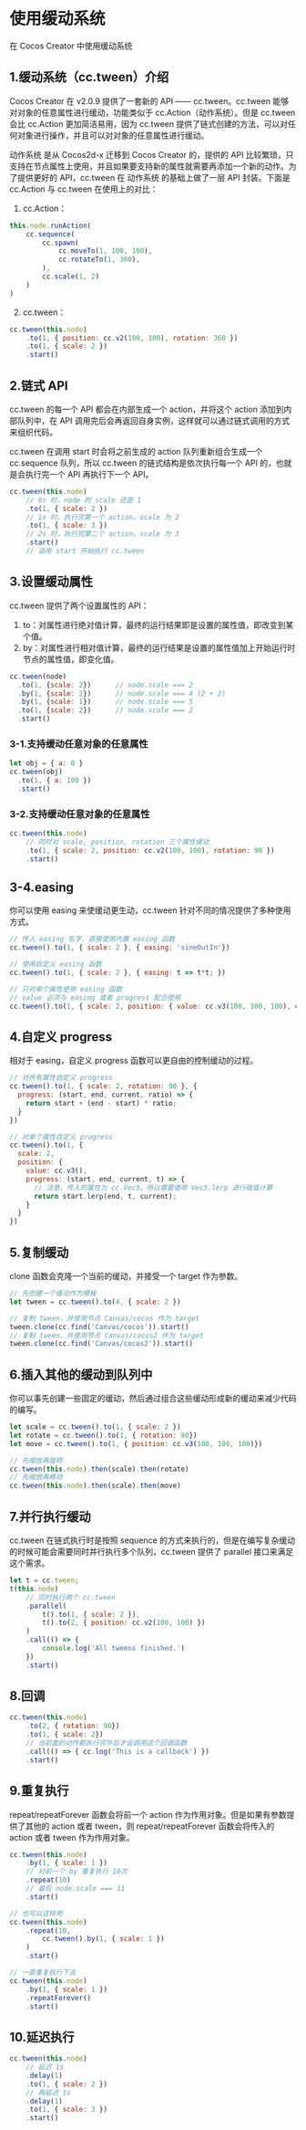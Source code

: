 
# 使用缓动系统
在 Cocos Creator 中使用缓动系统

## 1.缓动系统（cc.tween）介绍
Cocos Creator 在 v2.0.9 提供了一套新的 API —— cc.tween。cc.tween 能够对对象的任意属性进行缓动，功能类似于 cc.Action（动作系统）。但是 cc.tween 会比 cc.Action 更加简洁易用，因为 cc.tween 提供了链式创建的方法，可以对任何对象进行操作，并且可以对对象的任意属性进行缓动。

动作系统 是从 Cocos2d-x 迁移到 Cocos Creator 的，提供的 API 比较繁琐，只支持在节点属性上使用，并且如果要支持新的属性就需要再添加一个新的动作。为了提供更好的 API，cc.tween 在 动作系统 的基础上做了一层 API 封装。下面是 cc.Action 与 cc.tween 在使用上的对比：

1. cc.Action：
```js
this.node.runAction(
    cc.sequence(
        cc.spawn(
            cc.moveTo(1, 100, 100),
            cc.rotateTo(1, 360),
        ),
        cc.scale(1, 2)
    )
)
```

2. cc.tween：
```js
cc.tween(this.node)
    .to(1, { position: cc.v2(100, 100), rotation: 360 })
    .to(1, { scale: 2 })
    .start()
```

## 2.链式 API
cc.tween 的每一个 API 都会在内部生成一个 action，并将这个 action 添加到内部队列中，在 API 调用完后会再返回自身实例，这样就可以通过链式调用的方式来组织代码。

cc.tween 在调用 start 时会将之前生成的 action 队列重新组合生成一个 cc.sequence 队列，所以 cc.tween 的链式结构是依次执行每一个 API 的，也就是会执行完一个 API 再执行下一个 API。
```js
cc.tween(this.node)
    // 0s 时，node 的 scale 还是 1
    .to(1, { scale: 2 })
    // 1s 时，执行完第一个 action，scale 为 2
    .to(1, { scale: 3 })
    // 2s 时，执行完第二个 action，scale 为 3
    .start()
    // 调用 start 开始执行 cc.tween
```

## 3.设置缓动属性
cc.tween 提供了两个设置属性的 API：

1. to：对属性进行绝对值计算，最终的运行结果即是设置的属性值，即改变到某个值。
2. by：对属性进行相对值计算，最终的运行结果是设置的属性值加上开始运行时节点的属性值，即变化值。
```js
cc.tween(node)
  .to(1, {scale: 2})      // node.scale === 2
  .by(1, {scale: 2})      // node.scale === 4 (2 + 2)
  .by(1, {scale: 1})      // node.scale === 5
  .to(1, {scale: 2})      // node.scale === 2
  .start()
```

### 3-1.支持缓动任意对象的任意属性
```js
let obj = { a: 0 }
cc.tween(obj)
  .to(1, { a: 100 })
  .start()
```

### 3-2.支持缓动任意对象的任意属性
```js
cc.tween(this.node)
    // 同时对 scale, position, rotation 三个属性缓动
    .to(1, { scale: 2, position: cc.v2(100, 100), rotation: 90 })
    .start()
```

## 3-4.easing
你可以使用 easing 来使缓动更生动，cc.tween 针对不同的情况提供了多种使用方式。
```js
// 传入 easing 名字，直接使用内置 easing 函数
cc.tween().to(1, { scale: 2 }, { easing: 'sineOutIn'})

// 使用自定义 easing 函数
cc.tween().to(1, { scale: 2 }, { easing: t => t*t; })

// 只对单个属性使用 easing 函数
// value 必须与 easing 或者 progress 配合使用
cc.tween().to(1, { scale: 2, position: { value: cc.v3(100, 100, 100), easing: 'sineOutIn' } })
```

## 4.自定义 progress
相对于 easing，自定义 progress 函数可以更自由的控制缓动的过程。
```js
// 对所有属性自定义 progress
cc.tween().to(1, { scale: 2, rotation: 90 }, {
  progress: (start, end, current, ratio) => {
    return start + (end - start) * ratio;
  }
})

// 对单个属性自定义 progress
cc.tween().to(1, {
  scale: 2,
  position: {
    value: cc.v3(),
    progress: (start, end, current, t) => {
      // 注意，传入的属性为 cc.Vec3，所以需要使用 Vec3.lerp 进行插值计算
      return start.lerp(end, t, current);
    }
  }
})
```

## 5.复制缓动
clone 函数会克隆一个当前的缓动，并接受一个 target 作为参数。
```js
// 先创建一个缓动作为模板
let tween = cc.tween().to(4, { scale: 2 })

// 复制 tween，并使用节点 Canvas/cocos 作为 target
tween.clone(cc.find('Canvas/cocos')).start()
// 复制 tween，并使用节点 Canvas/cocos2 作为 target
tween.clone(cc.find('Canvas/cocos2')).start()
```

## 6.插入其他的缓动到队列中
你可以事先创建一些固定的缓动，然后通过组合这些缓动形成新的缓动来减少代码的编写。
```js
let scale = cc.tween().to(1, { scale: 2 })
let rotate = cc.tween().to(1, { rotation: 90})
let move = cc.tween().to(1, { position: cc.v3(100, 100, 100)})

// 先缩放再旋转
cc.tween(this.node).then(scale).then(rotate)
// 先缩放再移动
cc.tween(this.node).then(scale).then(move)
```

## 7.并行执行缓动
cc.tween 在链式执行时是按照 sequence 的方式来执行的，但是在编写复杂缓动的时候可能会需要同时并行执行多个队列，cc.tween 提供了 parallel 接口来满足这个需求。
```js
let t = cc.tween;
t(this.node)
    // 同时执行两个 cc.tween
    .parallel(
        t().to(1, { scale: 2 }),
        t().to(2, { position: cc.v2(100, 100) })
    )
    .call(() => {
        console.log('All tweens finished.')
    })
    .start()
```

## 8.回调
```js
cc.tween(this.node)
    .to(2, { rotation: 90})
    .to(1, { scale: 2})
    // 当前面的动作都执行完毕后才会调用这个回调函数
    .call(() => { cc.log('This is a callback') })
    .start()
```

## 9.重复执行
repeat/repeatForever 函数会将前一个 action 作为作用对象。但是如果有参数提供了其他的 action 或者 tween，则 repeat/repeatForever 函数会将传入的 action 或者 tween 作为作用对象。
```js
cc.tween(this.node)
    .by(1, { scale: 1 })
    // 对前一个 by 重复执行 10次
    .repeat(10)
    // 最后 node.scale === 11
    .start()

// 也可以这样用
cc.tween(this.node)
    .repeat(10,
        cc.tween().by(1, { scale: 1 })
    )
    .start()

// 一直重复执行下去
cc.tween(this.node)
    .by(1, { scale: 1 })
    .repeatForever()
    .start()
```

## 10.延迟执行
```js
cc.tween(this.node)
    // 延迟 1s
    .delay(1)
    .to(1, { scale: 2 })
    // 再延迟 1s
    .delay(1)
    .to(1, { scale: 3 })
    .start()
```



